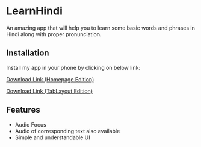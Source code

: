 
# LearnHindi

An amazing app that will help you to learn some basic words and phrases in Hindi along with proper pronunciation.


## Installation

Install my app in your phone by clicking on below link:

[Download Link (Homepage Edition)](https://github.com/Abizer-R/LearnHindi/releases/download/v1.1/LearnHindi_v1_1.apk "Download LearnHindi")

[Download Link (TabLayout Edition)](https://github.com/Abizer-R/LearnHindi/releases/download/v1.2/LearnHindi_v1_2.apk "Download LearnHindi")    

## Features

- Audio Focus
- Audio of corresponding text also available
- Simple and understandable UI


